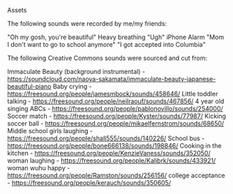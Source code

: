 Assets



The following sounds were recorded by me/my friends:

"Oh my gosh, you're beautiful"
Heavy breathing
"Ugh"
iPhone Alarm
"Mom I don't want to go to school anymore"
"I got accepted into Columbia"



The following Creative Commons sounds were sourced and cut from:

Immaculate Beauty (background instrumental) - https://soundcloud.com/naoya-sakamata/immaculate-beauty-japanese-beautiful-piano
Baby crying - https://freesound.org/people/jamesmbock/sounds/458646/
Little toddler talking - https://freesound.org/people/neilraouf/sounds/467856/
4 year old singing ABCs - https://freesound.org/people/pablonovillo/sounds/254000/
Soccer match - https://freesound.org/people/Kyster/sounds/77987/
Kicking soccer ball - https://freesound.org/people/mikaelfernstrom/sounds/68650/
Middle school girls laughing - https://freesound.org/people/shall555/sounds/140226/
School bus - https://freesound.org/people/bone666138/sounds/198846/
Cooking in the kitchen - https://freesound.org/people/KenzieVaness/sounds/352050/
woman laughing - https://freesound.org/people/Kalibrk/sounds/433921/
woman wuhu happy - https://freesound.org/people/Ramston/sounds/256156/
college acceptance - https://freesound.org/people/kerauch/sounds/350605/
